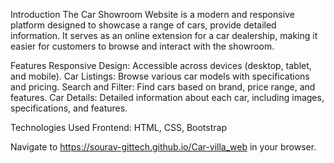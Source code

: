 Introduction
The Car Showroom Website is a modern and responsive platform designed to showcase a range of cars, provide detailed information. It serves as an online extension for a car dealership, making it easier for customers to browse and interact with the showroom.

Features
Responsive Design: Accessible across devices (desktop, tablet, and mobile).
Car Listings: Browse various car models with specifications and pricing.
Search and Filter: Find cars based on brand, price range, and features.
Car Details: Detailed information about each car, including images, specifications, and features.

Technologies Used
Frontend: HTML, CSS, Bootstrap

Navigate to https://sourav-gittech.github.io/Car-villa_web in your browser.
